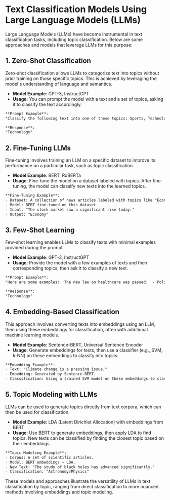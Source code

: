 # Text Classification Models Using Large Language Models (LLMs)

Large Language Models (LLMs) have become instrumental in text classification tasks, including topic classification. Below are some approaches and models that leverage LLMs for this purpose:

## 1. **Zero-Shot Classification**

Zero-shot classification allows LLMs to categorize text into topics without prior training on those specific topics. This is achieved by leveraging the model's understanding of language and semantics.

- **Model Example**: GPT-3, InstructGPT
- **Usage**: You can prompt the model with a text and a set of topics, asking it to classify the text accordingly.

```markdown
**Prompt Example**:
"Classify the following text into one of these topics: Sports, Technology, Politics. Text: 'The latest smartphone from Apple has groundbreaking features.'"

**Response**:
"Technology"
```

## 2. **Fine-Tuning LLMs**

Fine-tuning involves training an LLM on a specific dataset to improve its performance on a particular task, such as topic classification.

- **Model Example**: BERT, RoBERTa
- **Usage**: Fine-tune the model on a dataset labeled with topics. After fine-tuning, the model can classify new texts into the learned topics.

```markdown
**Fine-Tuning Example**:
- Dataset: A collection of news articles labeled with topics like "Economy", "Health", "Environment".
- Model: BERT fine-tuned on this dataset.
- Input: "The stock market saw a significant rise today."
- Output: "Economy"
```

## 3. **Few-Shot Learning**

Few-shot learning enables LLMs to classify texts with minimal examples provided during the prompt.

- **Model Example**: GPT-3, InstructGPT
- **Usage**: Provide the model with a few examples of texts and their corresponding topics, then ask it to classify a new text.

```markdown
**Prompt Example**:
"Here are some examples: 'The new law on healthcare was passed.' - Politics, 'The football match was intense.' - Sports. Now classify: 'The latest in AI research is fascinating.'"

**Response**:
"Technology"
```

## 4. **Embedding-Based Classification**

This approach involves converting texts into embeddings using an LLM, then using these embeddings for classification, often with additional machine learning models.

- **Model Example**: Sentence-BERT, Universal Sentence Encoder
- **Usage**: Generate embeddings for texts, then use a classifier (e.g., SVM, k-NN) on these embeddings to classify into topics.

```markdown
**Embedding Example**:
- Text: "Climate change is a pressing issue."
- Embedding: Generated by Sentence-BERT.
- Classification: Using a trained SVM model on these embeddings to classify into "Environment".
```

## 5. **Topic Modeling with LLMs**

LLMs can be used to generate topics directly from text corpora, which can then be used for classification.

- **Model Example**: LDA (Latent Dirichlet Allocation) with embeddings from BERT
- **Usage**: Use BERT to generate embeddings, then apply LDA to find topics. New texts can be classified by finding the closest topic based on their embeddings.

```markdown
**Topic Modeling Example**:
- Corpus: A set of scientific articles.
- Model: BERT embeddings + LDA.
- New Text: "The study of black holes has advanced significantly."
- Classification: "Astronomy/Physics"
```

These models and approaches illustrate the versatility of LLMs in text classification by topic, ranging from direct classification to more nuanced methods involving embeddings and topic modeling.


